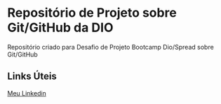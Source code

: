 # Repositório de Projeto sobre Git/GitHub da DIO
Repositório criado para Desafio de Projeto Bootcamp Dio/Spread sobre Git/GitHub 

## Links Úteis
[Meu Linkedin](https://www.linkedin.com/in/ivanilson-f-freitas-b6020515b/)
